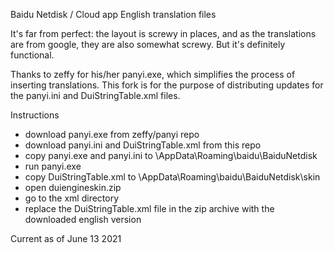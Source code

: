 Baidu Netdisk / Cloud app English translation files

It's far from perfect: the layout is screwy in places, and as the translations are from google, they are also somewhat screwy. 
But it's definitely functional.

Thanks to zeffy for his/her panyi.exe, which simplifies the process of inserting translations.
This fork is for the purpose of distributing updates for the panyi.ini and DuiStringTable.xml files. 

Instructions

 - download panyi.exe from zeffy/panyi repo
 - download panyi.ini and DuiStringTable.xml from this repo
 - copy panyi.exe and panyi.ini to \AppData\Roaming\baidu\BaiduNetdisk
 - run panyi.exe
 - copy DuiStringTable.xml to \AppData\Roaming\baidu\BaiduNetdisk\skin
 - open duiengineskin.zip
 - go to the xml directory
 - replace the DuiStringTable.xml file in the zip archive with the downloaded english version

Current as of June 13 2021

